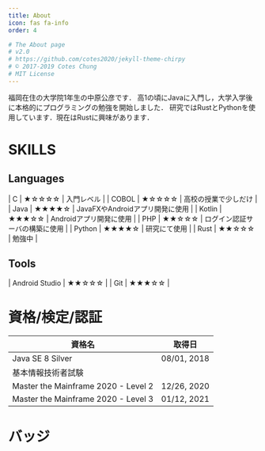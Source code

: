 ```yaml
---
title: About
icon: fas fa-info
order: 4

# The About page
# v2.0
# https://github.com/cotes2020/jekyll-theme-chirpy
# © 2017-2019 Cotes Chung
# MIT License
---
```

福岡在住の大学院1年生の中原公彦です．
高1の頃にJavaに入門し，大学入学後に本格的にプログラミングの勉強を開始しました．
研究ではRustとPythonを使用しています．現在はRustに興味があります．

# SKILLS
## Languages

| C | ★☆☆☆☆ | 入門レベル |
| COBOL | ★☆☆☆☆ | 高校の授業で少しだけ |
| Java | ★★★★☆ | JavaFXやAndroidアプリ開発に使用 |
| Kotlin | ★★★☆☆ | Androidアプリ開発に使用 |
| PHP | ★★☆☆☆ | ログイン認証サーバの構築に使用 |
| Python | ★★★★☆ | 研究にて使用 |
| Rust | ★★☆☆☆ | 勉強中 |

## Tools

| Android Studio | ★★☆☆☆ |
| Git | ★★★☆☆ |


# 資格/検定/認証

| 資格名 | 取得日 |
| --- | --- |
| Java SE 8 Silver | 08/01, 2018 |
| 基本情報技術者試験 | |
| Master the Mainframe 2020 - Level 2 | 12/26, 2020 |
| Master the Mainframe 2020 - Level 3 | 01/12, 2021 |


# バッジ

<div data-iframe-width="150" data-iframe-height="270" data-share-badge-id="79a42641-6cfa-45d0-8716-973bd9d1cad1" data-share-badge-host="https://www.youracclaim.com"></div><script type="text/javascript" async src="//cdn.youracclaim.com/assets/utilities/embed.js"></script>

<div data-iframe-width="150" data-iframe-height="270" data-share-badge-id="b3921739-3d79-46dc-b753-7fe56bfd2eb0" data-share-badge-host="https://www.youracclaim.com"></div><script type="text/javascript" async src="//cdn.youracclaim.com/assets/utilities/embed.js"></script>

<div data-iframe-width="150" data-iframe-height="270" data-share-badge-id="aa124ffb-4535-4458-9d27-b204da93aa0f" data-share-badge-host="https://www.youracclaim.com"></div><script type="text/javascript" async src="//cdn.youracclaim.com/assets/utilities/embed.js"></script>

